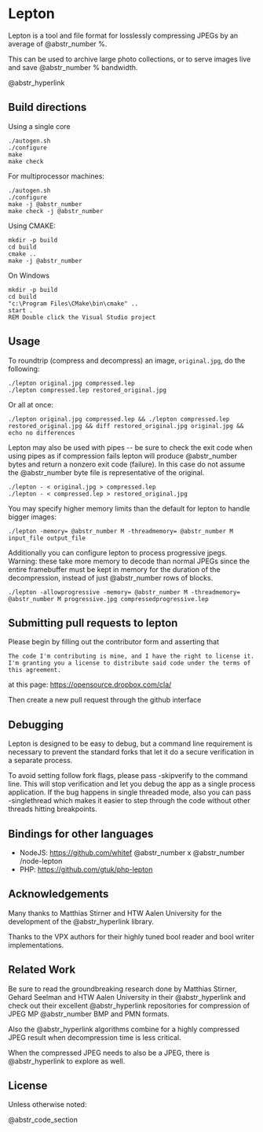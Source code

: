 # Lepton

Lepton is a tool and file format for losslessly compressing JPEGs by an average of @abstr_number %.

This can be used to archive large photo collections, or to serve images live and save @abstr_number % bandwidth.

@abstr_hyperlink 

## Build directions

Using a single core
    
    
    ./autogen.sh
    ./configure
    make
    make check
    

For multiprocessor machines:
    
    
    ./autogen.sh
    ./configure
    make -j @abstr_number 
    make check -j @abstr_number
    

Using CMAKE:
    
    
    mkdir -p build
    cd build
    cmake ..
    make -j @abstr_number
    

On Windows
    
    
    mkdir -p build
    cd build
    "c:\Program Files\CMake\bin\cmake" ..
    start .
    REM Double click the Visual Studio project
    

## Usage

To roundtrip (compress and decompress) an image, `original.jpg`, do the following:
    
    
    ./lepton original.jpg compressed.lep
    ./lepton compressed.lep restored_original.jpg
    

Or all at once:
    
    
    ./lepton original.jpg compressed.lep && ./lepton compressed.lep restored_original.jpg && diff restored_original.jpg original.jpg && echo no differences
    

Lepton may also be used with pipes -- be sure to check the exit code when using pipes as if compression fails lepton will produce @abstr_number bytes and return a nonzero exit code (failure). In this case do not assume the @abstr_number byte file is representative of the original.
    
    
    ./lepton - < original.jpg > compressed.lep
    ./lepton - < compressed.lep > restored_original.jpg
    

You may specify higher memory limits than the default for lepton to handle bigger images:
    
    
    ./lepton -memory= @abstr_number M -threadmemory= @abstr_number M input_file output_file
    

Additionally you can configure lepton to process progressive jpegs. Warning: these take more memory to decode than normal JPEGs since the entire framebuffer must be kept in memory for the duration of the decompression, instead of just @abstr_number rows of blocks.
    
    
    ./lepton -allowprogressive -memory= @abstr_number M -threadmemory= @abstr_number M progressive.jpg compressedprogressive.lep
    

## Submitting pull requests to lepton

Please begin by filling out the contributor form and asserting that
    
    
    The code I'm contributing is mine, and I have the right to license it.
    I'm granting you a license to distribute said code under the terms of this agreement.
    

at this page: https://opensource.dropbox.com/cla/

Then create a new pull request through the github interface

## Debugging

Lepton is designed to be easy to debug, but a command line requirement is necessary to prevent the standard forks that let it do a secure verification in a separate process.

To avoid setting follow fork flags, please pass -skipverify to the command line. This will stop verification and let you debug the app as a single process application. If the bug happens in single threaded mode, also you can pass -singlethread which makes it easier to step through the code without other threads hitting breakpoints.

## Bindings for other languages

  * NodeJS: https://github.com/whitef @abstr_number x @abstr_number /node-lepton
  * PHP: https://github.com/gtuk/php-lepton



## Acknowledgements

Many thanks to Matthias Stirner and HTW Aalen University for the development of the @abstr_hyperlink library.

Thanks to the VPX authors for their highly tuned bool reader and bool writer implementations.

## Related Work

Be sure to read the groundbreaking research done by Matthias Stirner, Gehard Seelman and HTW Aalen University in their @abstr_hyperlink and check out their excellent @abstr_hyperlink repositories for compression of JPEG MP @abstr_number BMP and PMN formats.

Also the @abstr_hyperlink algorithms combine for a highly compressed JPEG result when decompression time is less critical.

When the compressed JPEG needs to also be a JPEG, there is @abstr_hyperlink to explore as well.

## License

Unless otherwise noted:

@abstr_code_section 
